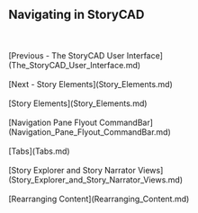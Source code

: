 ## Navigating in StoryCAD ##
 <br/>
 <br/>
[Previous - The StoryCAD User Interface](The_StoryCAD_User_Interface.md) <br/>
 <br/>
[Next - Story Elements](Story_Elements.md) <br/>
 <br/>
[Story Elements](Story_Elements.md) <br/><br/>
[Navigation Pane Flyout CommandBar](Navigation_Pane_Flyout_CommandBar.md) <br/><br/>
[Tabs](Tabs.md) <br/><br/>
[Story Explorer and Story Narrator Views](Story_Explorer_and_Story_Narrator_Views.md) <br/><br/>
[Rearranging Content](Rearranging_Content.md) <br/><br/>
